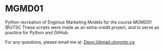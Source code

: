 # MGMD01
Python recreation of Enginius Marketing Models for the course MGMD01 @UTSC
These scripts were made as an extra-credit project, and to serve as practice for Python and GitHub.

For any questions, please email me at: Deon.li@mail.utoronto.ca
